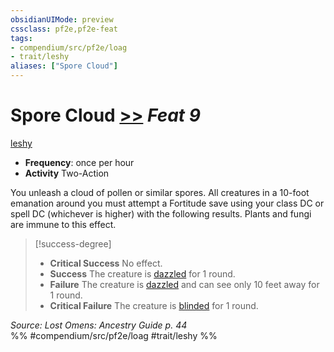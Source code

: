 ```yaml
---
obsidianUIMode: preview
cssclass: pf2e,pf2e-feat
tags:
- compendium/src/pf2e/loag
- trait/leshy
aliases: ["Spore Cloud"]
---
```

# Spore Cloud  [>>](../../Rules/core-rulebook/chapter-9-playing-the-game.md#Actions "Two-Action") *Feat 9*  
[leshy](../../Rules/traits/leshy-b1.md)  

- **Frequency**: once per hour
- **Activity** Two-Action

You unleash a cloud of pollen or similar spores. All creatures in a 10-foot emanation around you must attempt a Fortitude save using your class DC or spell DC (whichever is higher) with the following results. Plants and fungi are immune to this effect.

> [!success-degree] 
> - **Critical Success** No effect.
> - **Success** The creature is [dazzled](../../Rules/conditions.md#Dazzled) for 1 round.
> - **Failure** The creature is [dazzled](../../Rules/conditions.md#Dazzled) and can see only 10 feet away for 1 round.
> - **Critical Failure** The creature is [blinded](../../Rules/conditions.md#Blinded) for 1 round.

*Source: Lost Omens: Ancestry Guide p. 44*  
%% #compendium/src/pf2e/loag #trait/leshy %%